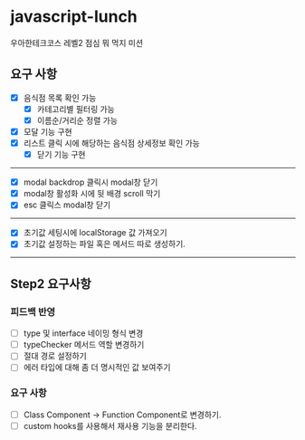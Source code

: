 # javascript-lunch

우아한테크코스 레벨2 점심 뭐 먹지 미션

## 요구 사항

- [x] 음식점 목록 확인 가능
  - [x] 카테고리별 필터링 가능
  - [x] 이름순/거리순 정렬 가능
- [x] 모달 기능 구현
- [x] 리스트 클릭 시에 해당하는 음식점 상세정보 확인 가능
  - [x] 닫기 기능 구현

---

- [x] modal backdrop 클릭시 modal창 닫기
- [x] modal창 활성화 시에 뒷 배경 scroll 막기
- [x] esc 클릭스 modal창 닫기

---

- [x] 초기값 세팅시에 localStorage 값 가져오기
- [x] 초기값 설정하는 파일 혹은 메서드 따로 생성하기.

---

## Step2 요구사항

### 피드백 반영

- [ ] type 및 interface 네이밍 형식 변경
- [ ] typeChecker 메서드 역할 변경하기
- [ ] 절대 경로 설정하기
- [ ] 에러 타입에 대해 좀 더 명시적인 값 보여주기

### 요구 사항

- [ ] Class Component -> Function Component로 변경하기.
- [ ] custom hooks를 사용해서 재사용 기능을 분리한다.
